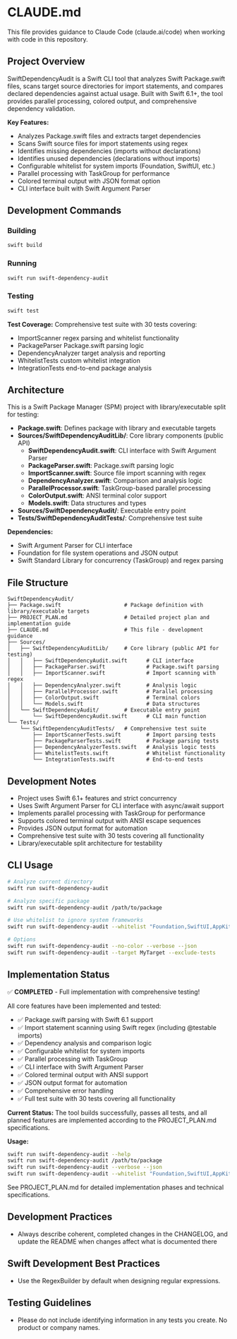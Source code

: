 # CLAUDE.md

This file provides guidance to Claude Code (claude.ai/code) when working with code in this repository.

## Project Overview

SwiftDependencyAudit is a Swift CLI tool that analyzes Swift Package.swift files, scans target source directories for import statements, and compares declared dependencies against actual usage. Built with Swift 6.1+, the tool provides parallel processing, colored output, and comprehensive dependency validation.

**Key Features:**
- Analyzes Package.swift files and extracts target dependencies
- Scans Swift source files for import statements using regex
- Identifies missing dependencies (imports without declarations)
- Identifies unused dependencies (declarations without imports)
- Configurable whitelist for system imports (Foundation, SwiftUI, etc.)
- Parallel processing with TaskGroup for performance
- Colored terminal output with JSON format option
- CLI interface built with Swift Argument Parser

## Development Commands

### Building
```bash
swift build
```

### Running
```bash
swift run swift-dependency-audit
```

### Testing
```bash
swift test
```

**Test Coverage:** Comprehensive test suite with 30 tests covering:
- ImportScanner regex parsing and whitelist functionality
- PackageParser Package.swift parsing logic
- DependencyAnalyzer target analysis and reporting
- WhitelistTests custom whitelist integration
- IntegrationTests end-to-end package analysis

## Architecture

This is a Swift Package Manager (SPM) project with library/executable split for testing:
- **Package.swift**: Defines package with library and executable targets
- **Sources/SwiftDependencyAuditLib/**: Core library components (public API)
  - **SwiftDependencyAudit.swift**: CLI interface with Swift Argument Parser
  - **PackageParser.swift**: Package.swift parsing logic
  - **ImportScanner.swift**: Source file import scanning with regex
  - **DependencyAnalyzer.swift**: Comparison and analysis logic
  - **ParallelProcessor.swift**: TaskGroup-based parallel processing
  - **ColorOutput.swift**: ANSI terminal color support
  - **Models.swift**: Data structures and types
- **Sources/SwiftDependencyAudit/**: Executable entry point
- **Tests/SwiftDependencyAuditTests/**: Comprehensive test suite

**Dependencies:**
- Swift Argument Parser for CLI interface
- Foundation for file system operations and JSON output
- Swift Standard Library for concurrency (TaskGroup) and regex parsing

## File Structure

```
SwiftDependencyAudit/
├── Package.swift                    # Package definition with library/executable targets
├── PROJECT_PLAN.md                  # Detailed project plan and implementation guide
├── CLAUDE.md                        # This file - development guidance
├── Sources/
│   ├── SwiftDependencyAuditLib/     # Core library (public API for testing)
│   │   ├── SwiftDependencyAudit.swift      # CLI interface
│   │   ├── PackageParser.swift             # Package.swift parsing
│   │   ├── ImportScanner.swift             # Import scanning with regex
│   │   ├── DependencyAnalyzer.swift        # Analysis logic
│   │   ├── ParallelProcessor.swift         # Parallel processing
│   │   ├── ColorOutput.swift               # Terminal colors
│   │   └── Models.swift                    # Data structures
│   └── SwiftDependencyAudit/        # Executable entry point
│       └── SwiftDependencyAudit.swift      # CLI main function
└── Tests/
    └── SwiftDependencyAuditTests/   # Comprehensive test suite
        ├── ImportScannerTests.swift        # Import parsing tests
        ├── PackageParserTests.swift        # Package parsing tests
        ├── DependencyAnalyzerTests.swift   # Analysis logic tests
        ├── WhitelistTests.swift            # Whitelist functionality
        └── IntegrationTests.swift          # End-to-end tests
```

## Development Notes

- Project uses Swift 6.1+ features and strict concurrency
- Uses Swift Argument Parser for CLI interface with async/await support
- Implements parallel processing with TaskGroup for performance
- Supports colored terminal output with ANSI escape sequences
- Provides JSON output format for automation
- Comprehensive test suite with 30 tests covering all functionality
- Library/executable split architecture for testability

## CLI Usage

```bash
# Analyze current directory
swift run swift-dependency-audit

# Analyze specific package
swift run swift-dependency-audit /path/to/package

# Use whitelist to ignore system frameworks
swift run swift-dependency-audit --whitelist "Foundation,SwiftUI,AppKit,UIKit"

# Options
swift run swift-dependency-audit --no-color --verbose --json
swift run swift-dependency-audit --target MyTarget --exclude-tests
```

## Implementation Status

✅ **COMPLETED** - Full implementation with comprehensive testing!

All core features have been implemented and tested:
- ✅ Package.swift parsing with Swift 6.1 support
- ✅ Import statement scanning using Swift regex (including @testable imports)
- ✅ Dependency analysis and comparison logic
- ✅ Configurable whitelist for system imports
- ✅ Parallel processing with TaskGroup
- ✅ CLI interface with Swift Argument Parser
- ✅ Colored terminal output with ANSI support
- ✅ JSON output format for automation
- ✅ Comprehensive error handling
- ✅ Full test suite with 30 tests covering all functionality

**Current Status:** The tool builds successfully, passes all tests, and all planned features are implemented according to the PROJECT_PLAN.md specifications.

**Usage:** 
```bash
swift run swift-dependency-audit --help
swift run swift-dependency-audit /path/to/package
swift run swift-dependency-audit --verbose --json
swift run swift-dependency-audit --whitelist "Foundation,SwiftUI,AppKit"
```

See PROJECT_PLAN.md for detailed implementation phases and technical specifications.

## Development Practices

- Always describe coherent, completed changes in the CHANGELOG, and update the README when changes affect what is documented there

## Swift Development Best Practices

- Use the RegexBuilder by default when designing regular expressions.

## Testing Guidelines

- Please do not include identifying information in any tests you create. No product or company names.